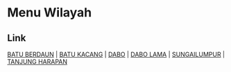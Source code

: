 # Menu Wilayah

## Link

[BATU BERDAUN](https://github.com/gigit-pemilu/pemilu-2024-21-kepulauan-riau/tree/main/pileg-dpr/hitung-suara/sub/21-kepulauan-riau/sub/04-lingga/sub/01-singkep/sub/2008-batu-berdaun)
 | 
[BATU KACANG](https://github.com/gigit-pemilu/pemilu-2024-21-kepulauan-riau/tree/main/pileg-dpr/hitung-suara/sub/21-kepulauan-riau/sub/04-lingga/sub/01-singkep/sub/2010-batu-kacang)
 | 
[DABO](https://github.com/gigit-pemilu/pemilu-2024-21-kepulauan-riau/tree/main/pileg-dpr/hitung-suara/sub/21-kepulauan-riau/sub/04-lingga/sub/01-singkep/sub/1001-dabo)
 | 
[DABO LAMA](https://github.com/gigit-pemilu/pemilu-2024-21-kepulauan-riau/tree/main/pileg-dpr/hitung-suara/sub/21-kepulauan-riau/sub/04-lingga/sub/01-singkep/sub/1007-dabo-lama)
 | 
[SUNGAILUMPUR](https://github.com/gigit-pemilu/pemilu-2024-21-kepulauan-riau/tree/main/pileg-dpr/hitung-suara/sub/21-kepulauan-riau/sub/04-lingga/sub/01-singkep/sub/1012-sungailumpur)
 | 
[TANJUNG HARAPAN](https://github.com/gigit-pemilu/pemilu-2024-21-kepulauan-riau/tree/main/pileg-dpr/hitung-suara/sub/21-kepulauan-riau/sub/04-lingga/sub/01-singkep/sub/2009-tanjung-harapan)

